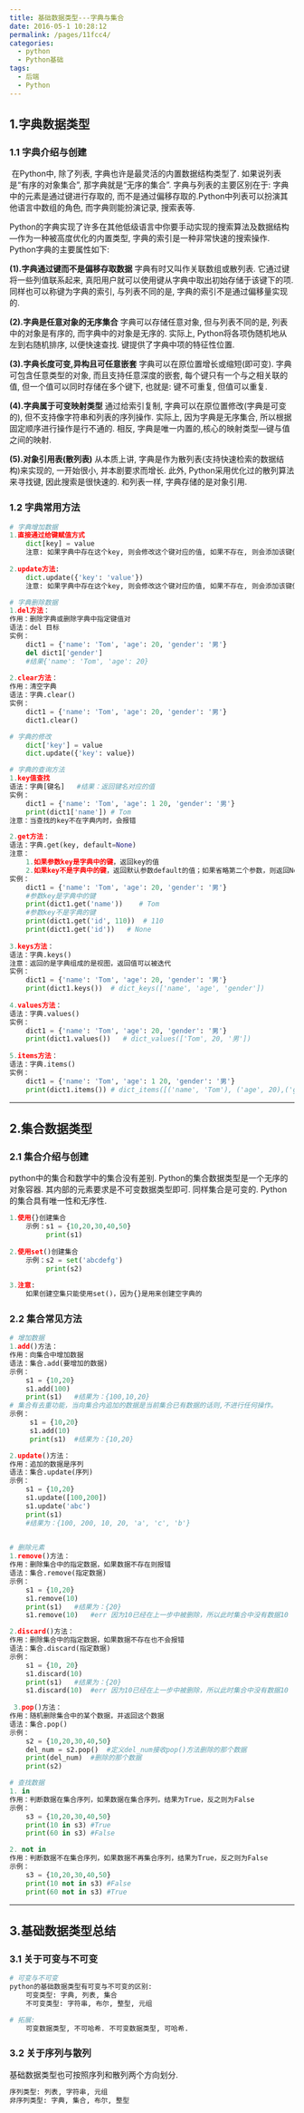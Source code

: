 ```yaml
---
title: 基础数据类型---字典与集合
date: 2016-05-1 10:28:12
permalink: /pages/11fcc4/
categories:
  - python
  - Python基础
tags:
  - 后端
  - Python
---
```


## 1.字典数据类型

### 1.1 字典介绍与创建

​	在Python中, 除了列表, 字典也许是最灵活的内置数据结构类型了. 如果说列表是“有序的对象集合”, 那字典就是“无序的集合”. 字典与列表的主要区别在于: 字典中的元素是通过键进行存取的, 而不是通过偏移存取的.Python中列表可以扮演其他语言中数组的角色, 而字典则能扮演记录, 搜索表等.

​	Python的字典实现了许多在其他低级语言中你要手动实现的搜索算法及数据结构—作为一种被高度优化的内置类型, 字典的索引是一种非常快速的搜索操作. Python字典的主要属性如下:

**(1).字典通过键而不是偏移存取数据**
	字典有时又叫作关联数组或散列表. 它通过键将一些列值联系起来, 真阳用户就可以使用键从字典中取出初始存储于该键下的项. 同样也可以称键为字典的索引, 与列表不同的是, 字典的索引不是通过偏移量实现的.

**(2).字典是任意对象的无序集合**
	字典可以存储任意对象, 但与列表不同的是, 列表中的对象是有序的, 而字典中的对象是无序的. 实际上, Python将各项伪随机地从左到右随机排序, 以便快速查找. 键提供了字典中项的特征性位置.

**(3).字典长度可变,异构且可任意嵌套**
	字典可以在原位置增长或缩短(即可变). 字典可包含任意类型的对象, 而且支持任意深度的嵌套, 每个键只有一个与之相关联的值, 但一个值可以同时存储在多个键下, 也就是: 键不可重复, 但值可以重复.

**(4).字典属于可变映射类型**
	通过给索引复制, 字典可以在原位置修改(字典是可变的), 但不支持像字符串和列表的序列操作. 实际上, 因为字典是无序集合, 所以根据固定顺序进行操作是行不通的. 相反, 字典是唯一内置的,核心的映射类型—键与值之间的映射.

**(5).对象引用表(散列表)**
	从本质上讲, 字典是作为散列表(支持快速检索的数据结构)来实现的, 一开始很小, 并本剧要求而增长. 此外, Python采用优化过的散列算法来寻找键, 因此搜索是很快速的. 和列表一样, 字典存储的是对象引用.



### 1.2 字典常用方法

```python
# 字典增加数据
1.直接通过给键赋值方式
	dict[key] = value
	注意: 如果字典中存在这个key, 则会修改这个键对应的值, 如果不存在, 则会添加该键值对
        
2.update方法:
    dict.update({'key': 'value'})
    注意: 如果字典中存在这个key, 则会修改这个键对应的值, 如果不存在, 则会添加该键值对
```

```python
# 字典删除数据
1.del方法：
作用：删除字典或删除字典中指定键值对
语法：del 目标
实例：
	dict1 = {'name': 'Tom', 'age': 20, 'gender': '男'}
	del dict1['gender']
	#结果{'name': 'Tom', 'age': 20}
    
2.clear方法：
作用：清空字典
语法：字典.clear()
实例：
	dict1 = {'name': 'Tom', 'age': 20, 'gender': '男'}
    dict1.clear()
```

```python 
# 字典的修改
	dict['key'] = value
    dict.update({'key': value})
```

```python 
# 字典的查询方法
1.key值查找
语法：字典[键名]	#结果：返回键名对应的值
实例：
	dict1 = {'name': 'Tom', 'age': 1 20, 'gender': '男'}
    print(dict1['name']) # Tom
注意：当查找的key不在字典内时，会报错

2.get方法：
语法：字典.get(key, default=None)
注意：
	1.如果参数key是字典中的键，返回key的值
    2.如果key不是字典中的键，返回默认参数default的值；如果省略第二个参数，则返回None
实例：
	dict1 = {'name': 'Tom', 'age': 20, 'gender': '男'}
	#参数key是字典中的键
    print(dict1.get('name')) 	# Tom
    #参数key不是字典的键
    print(dict1.get('id', 110))	 # 110
    print(dict1.get('id'))	 # None
    
3.keys方法：
语法：字典.keys()
注意：返回的是字典组成的是视图，返回值可以被迭代
实例：
	dict1 = {'name': 'Tom', 'age': 20, 'gender': '男'}
	print(dict1.keys())  # dict_keys(['name', 'age', 'gender'])
    
4.values方法：
语法：字典.values()
实例：
	dict1 = {'name': 'Tom', 'age': 20, 'gender': '男'}
    print(dict1.values()) 	# dict_values(['Tom', 20, '男'])
    
5.items方法：
语法：字典.items()
实例：
	dict1 = {'name': 'Tom', 'age': 1 20, 'gender': '男'}
    print(dict1.items()) # dict_items([('name', 'Tom'), ('age', 20),('gender', '男')])
```



---

## 2.集合数据类型

### 2.1 集合介绍与创建

python中的集合和数学中的集合没有差别. Python的集合数据类型是一个无序的对象容器. 其内部的元素要求是不可变数据类型即可. 同样集合是可变的. Python的集合具有唯一性和无序性.

```python
1.使用{}创建集合
	示例：s1 = {10,20,30,40,50}
		 print(s1)
		 
2.使用set()创建集合
	示例：s2 = set('abcdefg')
		 print(s2)
		 
3.注意:
	如果创建空集只能使用set()，因为{}是用来创建空字典的
```



### 2.2 集合常见方法

```python
# 增加数据
1.add()方法：
作用：向集合中增加数据
语法：集合.add(要增加的数据)
示例：
    s1 = {10,20}
    s1.add(100)	
    print(s1)	#结果为：{100,10,20}
# 集合有去重功能，当向集合内追加的数据是当前集合已有数据的话则,不进⾏任何操作。
示例：
	 s1 = {10,20}
     s1.add(10)
     print(s1)	#结果为：{10,20}

2.update()方法：
作用：追加的数据是序列
语法：集合.update(序列)
示例：
	s1 = {10,20}
	s1.update([100,200])
	s1.update('abc')
	print(s1)
    #结果为：{100, 200, 10, 20, 'a', 'c', 'b'}
    
```

```python
# 删除元素
1.remove()方法：
作用：删除集合中的指定数据，如果数据不存在则报错
语法：集合.remove(指定数据)
示例：
	s1 = {10,20}
	s1.remove(10)
	print(s1)	#结果为：{20}
    s1.remove(10)	#err 因为10已经在上一步中被删除，所以此时集合中没有数据10

2.discard()方法：
作用：删除集合中的指定数据，如果数据不存在也不会报错
语法：集合.discard(指定数据)
示例：
	s1 = {10, 20}
    s1.discard(10)
    print(s1)	#结果为：{20}
    s1.discard(10)	#err 因为10已经在上一步中被删除，所以此时集合中没有数据10
    
 3.pop()方法：
作用：随机删除集合中的某个数据，并返回这个数据
语法：集合.pop()
示例：
	s2 = {10,20,30,40,50}
	del_num = s2.pop()	#定义del_num接收pop()方法删除的那个数据
	print(del_num)	#删除的那个数据
	print(s2)	
```

```python
# 查找数据
1. in
作用：判断数据在集合序列，如果数据在集合序列，结果为True，反之则为False
示例：
	s3 = {10,20,30,40,50}
    print(10 in s3)	#True
    print(60 in s3)	#False

2. not in
作用：判断数据不在集合序列，如果数据不再集合序列，结果为True，反之则为False
示例：
	s3 = {10,20,30,40,50}
    print(10 not in s3)	#False
    print(60 not in s3)	#True
```



---

## 3.基础数据类型总结

### 3.1 关于可变与不可变

```python
# 可变与不可变
python的基础数据类型有可变与不可变的区别:
    可变类型: 字典, 列表, 集合
    不可变类型: 字符串, 布尔, 整型, 元组
```

```python
# 拓展:
	可变数据类型, 不可哈希. 不可变数据类型, 可哈希.
```



### 3.2 关于序列与散列

基础数据类型也可按照序列和散列两个方向划分.

```python
序列类型: 列表, 字符串, 元组
非序列类型: 字典, 集合, 布尔, 整型
```
